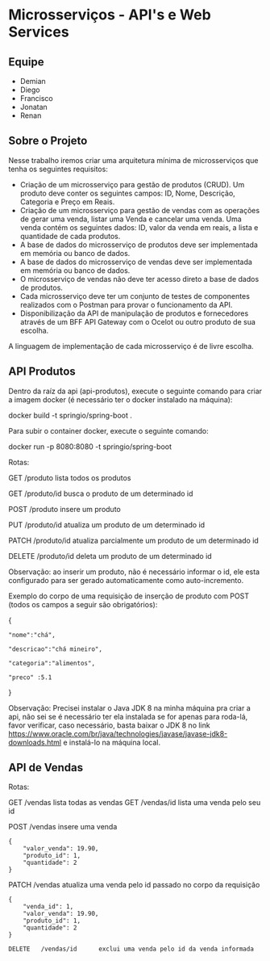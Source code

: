 # Microsserviços - API's e Web Services

## Equipe
    
- Demian
- Diego
- Francisco
- Jonatan
- Renan

## Sobre o Projeto

Nesse trabalho iremos criar uma arquitetura mínima de microsserviços que tenha os seguintes requisitos:

 - Criação de um microsserviço para gestão de produtos (CRUD). Um produto deve conter os seguintes campos: ID, Nome, Descrição, Categoria e Preço em Reais.
 - Criação de um microsserviço para gestão de vendas com as operações de gerar uma venda, listar uma Venda e cancelar uma venda. Uma venda contém os seguintes dados: ID, valor da venda em reais, a lista e quantidade de cada produtos.
 - A base de dados do microsserviço de produtos deve ser implementada em memória ou banco de dados.
 - A base de dados do microsserviço de vendas deve ser implementada em memória ou banco de dados.
 - O microsserviço de vendas não deve ter acesso direto a base de dados de produtos.
 - Cada microsserviço deve ter um conjunto de testes de componentes realizados com o Postman para provar o funcionamento da API.
 - Disponibilização da API de manipulação de produtos e fornecedores através de um BFF API Gateway com o Ocelot ou outro produto de sua escolha.

A linguagem de implementação de cada microsserviço é de livre escolha.

## API Produtos

Dentro da raíz da api (api-produtos), execute o seguinte comando para criar a imagem docker (é necessário ter o docker instalado na máquina):

docker build -t springio/spring-boot .

Para subir o container docker, execute o seguinte comando:

docker run -p 8080:8080 -t springio/spring-boot

Rotas:

GET      /produto        lista todos os produtos

GET      /produto/id     busca o produto de um determinado id

POST     /produto        insere um produto

PUT      /produto/id     atualiza um produto de um determinado id

PATCH    /produto/id     atualiza parcialmente um produto de um determinado id

DELETE   /produto/id     deleta um produto de um determinado id

Observação: ao inserir um produto, não é necessário informar o id, ele esta configurado para ser gerado automaticamente como auto-incremento.

Exemplo do corpo de uma requisição de inserção de produto com POST (todos os campos a seguir são obrigatórios):

{

    "nome":"chá",

    "descricao":"chá mineiro",

    "categoria":"alimentos",

    "preco" :5.1

}

Observação: Precisei instalar o Java JDK 8 na minha máquina pra criar a api, não sei se é necessário ter ela instalada se for apenas para roda-lá, favor verificar, caso necessário, basta baixar o JDK 8 no link https://www.oracle.com/br/java/technologies/javase/javase-jdk8-downloads.html e instalá-lo na máquina local.

## API de Vendas

Rotas:

GET      /vendas         lista todas as vendas
GET      /vendas/id      lista uma venda pelo seu id

POST     /vendas         insere uma venda
```
{
    "valor_venda": 19.90,
    "produto_id": 1,
    "quantidade": 2
}
```

PATCH    /vendas         atualiza uma venda pelo id passado no corpo da requisição
```
{
    "venda_id": 1,
    "valor_venda": 19.90,
    "produto_id": 1,
    "quantidade": 2
}

DELETE   /vendas/id      exclui uma venda pelo id da venda informada